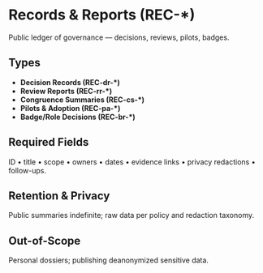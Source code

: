 # Records & Reports (REC-*)

Public ledger of governance — decisions, reviews, pilots, badges.

## Types
- **Decision Records (REC-dr-*)**
- **Review Reports (REC-rr-*)**
- **Congruence Summaries (REC-cs-*)**
- **Pilots & Adoption (REC-pa-*)**
- **Badge/Role Decisions (REC-br-*)**

## Required Fields
ID • title • scope • owners • dates • evidence links • privacy redactions • follow-ups.

## Retention & Privacy
Public summaries indefinite; raw data per policy and redaction taxonomy.

## Out-of-Scope
Personal dossiers; publishing deanonymized sensitive data.
